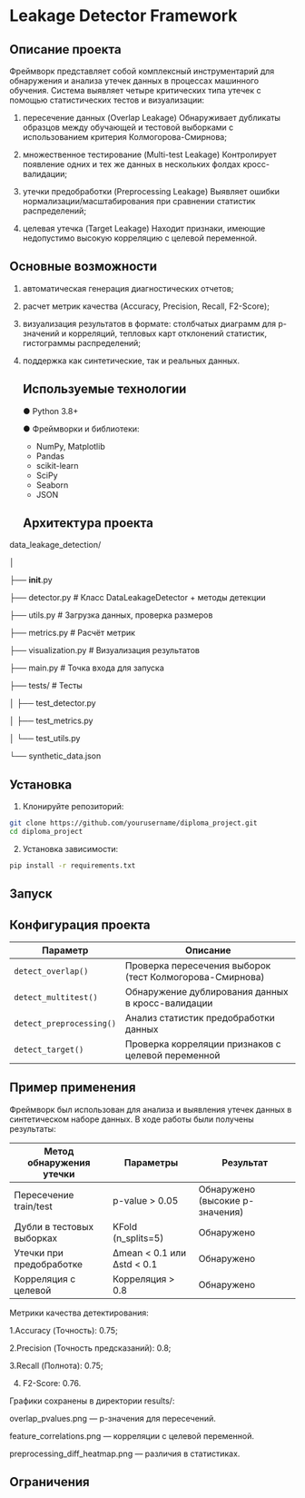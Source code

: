 # Leakage Detector Framework
## Описание проекта

  Фреймворк представляет собой комплексный инструментарий для обнаружения и анализа утечек данных в процессах машинного обучения. Система выявляет четыре критических типа утечек с помощью статистических тестов и визуализации:

1) пересечение данных (Overlap Leakage)
Обнаруживает дубликаты образцов между обучающей и тестовой выборками с использованием критерия Колмогорова-Смирнова;

2) множественное тестирование (Multi-test Leakage)
Контролирует появление одних и тех же данных в нескольких фолдах кросс-валидации;

3) утечки предобработки (Preprocessing Leakage)
Выявляет ошибки нормализации/масштабирования при сравнении статистик распределений;

4) целевая утечка (Target Leakage)
Находит признаки, имеющие недопустимо высокую корреляцию с целевой переменной.

## Основные возможности

1) автоматическая генерация диагностических отчетов;

2) расчет метрик качества (Accuracy, Precision, Recall, F2-Score);

3) визуализация результатов в формате: столбчатых диаграмм для p-значений и корреляций, тепловых карт отклонений статистик, гистограммы распределений;
4) поддержка как синтетические, так и реальных данных.


 
   ## Используемые технологии
   ● Python 3.8+
   
   ● Фреймворки и библиотеки:
    * NumPy, Matplotlib 
    * Pandas 
    * scikit-learn 
    * SciPy  
    * Seaborn 
    * JSON
      
   ## Архитектура проекта
data_leakage_detection/

│

├── __init__.py

├── detector.py          # Класс DataLeakageDetector + методы детекции

├── utils.py             # Загрузка данных, проверка размеров

├── metrics.py           # Расчёт метрик

├── visualization.py     # Визуализация результатов 

├── main.py              # Точка входа для запуска

├── tests/               # Тесты

│   ├── test_detector.py

│   ├── test_metrics.py

│   └── test_utils.py

└── synthetic_data.json  

   ## Установка
1. Клонируйте репозиторий:

```bash
git clone https://github.com/yourusername/diploma_project.git
cd diploma_project

```
2. Установка зависимости:
```bash
pip install -r requirements.txt
```
   ## Запуск


   ## Конфигурация проекта
| Параметр               | Описание                                                                 |
|------------------------|--------------------------------------------------------------------------|
| `detect_overlap()`      | Проверка пересечения выборок (тест Колмогорова-Смирнова)                 |
| `detect_multitest()`    | Обнаружение дублирования данных в кросс-валидации                        |
| `detect_preprocessing()`| Анализ статистик предобработки данных                                    |
| `detect_target()`       | Проверка корреляции признаков с целевой переменной                       |


  ## Пример применения

Фреймворк был использован для анализа и выявления утечек данных в синтетическом наборе данных. В ходе работы были получены результаты:

| Метод обнаружения утечки         | Параметры                        | Результат                      |
|----------------------------------|----------------------------------|-------------------------------|
| Пересечение train/test           | p-value > 0.05                   | Обнаружено (высокие p-значения)|
| Дубли в тестовых выборках        | KFold (n_splits=5)               | Обнаружено                    |
| Утечки при предобработке         | Δmean < 0.1 или Δstd < 0.1       | Обнаружено                    |
| Корреляция с целевой             | Корреляция > 0.8                 | Обнаружено                    |


Метрики качества детектирования:

1.Accuracy (Точность): 0.75;

2.Precision (Точность предсказаний): 0.8;

3.Recall (Полнота): 0.75;

4. F2-Score: 0.76.

Графики сохранены в директории results/:

overlap_pvalues.png — p-значения для пересечений.

feature_correlations.png — корреляции с целевой переменной.

preprocessing_diff_heatmap.png — различия в статистиках.

## Ограничения
